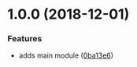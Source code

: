 # 1.0.0 (2018-12-01)


### Features

* adds main module ([0ba13e6](https://github.com/adekbadek/semantic-release-demo/commit/0ba13e6))
